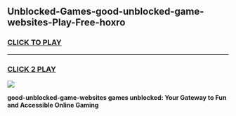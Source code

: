 
## Unblocked-Games-good-unblocked-game-websites-Play-Free-hoxro
<h3>
<a href="https://premium76.site?title=good-unblocked-game-websites&ref=09A">CLICK TO PLAY</a></h3>
<hr>

<h3>
<a href="https://premium76.site?title=good-unblocked-game-websites&ref=09A">CLICK 2 PLAY</a>
  
</h3>

<a href="https://premium76.site?title=good-unblocked-game-websites&ref=09A"><img src="https://clearcache.store/games.png"></a>


**good-unblocked-game-websites games unblocked: Your Gateway to Fun and Accessible Online Gaming**
